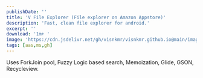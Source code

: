 ```yaml
---
publishDate: ''
title: 'V File Explorer (File explorer on Amazon Appstore)'
description: 'Fast, clean file explorer for android.'
excerpt: ''
download: '1m+ '
image: 'https://cdn.jsdelivr.net/gh/visnkmr/visnkmr.github.io@main/images/fx.webp'
tags: [aas,ms,gh]
---
```


Uses ForkJoin pool, Fuzzy Logic based search, Memoization, Glide, GSON, Recycleview.